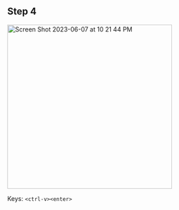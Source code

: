 ## Step 4

<img width="375" alt="Screen Shot 2023-06-07 at 10 21 44 PM" src="https://github.com/brrandonkim/cse15l-lab-reports/assets/110199983/0ec5e70d-3fc9-4c17-ae6c-68b75132e134">

Keys: `<ctrl-v><enter>`
